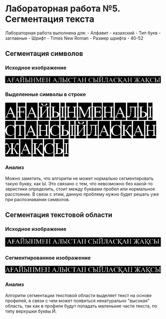 # Лабораторная работа №5. Сегментация текста

Лабораторная работа выполнена для:
    - Алфавит - казахский
    - Тип букв - заглавные
    - Шрифт - Times New Roman
    - Размер шрифта - 40-52

## Сегментация символов

### Исходное изображение

![imgOriginal](../pictures_results/work_5/1_inverted.png)

### Выделенные символы в строке

![imgOut](../pictures_results/work_5/symbols/1.png) ![imgOut](../pictures_results/work_5/symbols/2.png) ![imgOut](../pictures_results/work_5/symbols/3.png) ![imgOut](../pictures_results/work_5/symbols/4.png) ![imgOut](../pictures_results/work_5/symbols/5.png) ![imgOut](../pictures_results/work_5/symbols/6.png) ![imgOut](../pictures_results/work_5/symbols/7.png) ![imgOut](../pictures_results/work_5/symbols/8.png) ![imgOut](../pictures_results/work_5/symbols/9.png) ![imgOut](../pictures_results/work_5/symbols/10.png) ![imgOut](../pictures_results/work_5/symbols/11.png) ![imgOut](../pictures_results/work_5/symbols/12.png) ![imgOut](../pictures_results/work_5/symbols/13.png) ![imgOut](../pictures_results/work_5/symbols/14.png) ![imgOut](../pictures_results/work_5/symbols/15.png) ![imgOut](../pictures_results/work_5/symbols/16.png) ![imgOut](../pictures_results/work_5/symbols/17.png) ![imgOut](../pictures_results/work_5/symbols/18.png) ![imgOut](../pictures_results/work_5/symbols/19.png) ![imgOut](../pictures_results/work_5/symbols/20.png) ![imgOut](../pictures_results/work_5/symbols/21.png) ![imgOut](../pictures_results/work_5/symbols/22.png) ![imgOut](../pictures_results/work_5/symbols/23.png) ![imgOut](../pictures_results/work_5/symbols/24.png) ![imgOut](../pictures_results/work_5/symbols/25.png) ![imgOut](../pictures_results/work_5/symbols/26.png) ![imgOut](../pictures_results/work_5/symbols/27.png) ![imgOut](../pictures_results/work_5/symbols/28.png) ![imgOut](../pictures_results/work_5/symbols/29.png) ![imgOut](../pictures_results/work_5/symbols/30.png) ![imgOut](../pictures_results/work_5/symbols/31.png) ![imgOut](../pictures_results/work_5/symbols/32.png) ![imgOut](../pictures_results/work_5/symbols/33.png) ![imgOut](../pictures_results/work_5/symbols/34.png)

### Анализ

Можно заметить, что алгоритм не может нормально сегментировать такую букву, как Ы. Это связано с тем, что невозможно без какой-то эвристики определить, стоит между буквами пробел или нормальное расстояние. В связи с этим, данную проблему нужно будет решать уже при распознавании символов.

## Сегментация текстовой области

### Исходное изображение

![imgOriginal](../pictures_results/work_5/2_inverted.png)

### Сегментированное изображение

![imgOut](../pictures_results/work_5/2_cutted.png)

### Анализ

Алгоритм сегментации текстовой области выделяет текст на основе профилей, в связи с чем может появиться ненатурально "высокая" область, так как в профили будут попадать маленькие части текста, по типу верхушки буквы Й.
